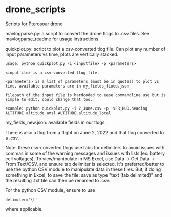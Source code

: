 # drone_scripts
Scripts for Pterosoar drone

mavlogparse.py: a script to convert the drone tlogs to .csv files. See mavlogparse_readme for usage instructions.

quickplot.py: script to plot a csv-converted tlog file. Can plot any number of input parameters vs time, plots are vertically stacked.

    usage: python quickplot.py -i <inputfile> -p <parameters>
  
    <inputfile> is a csv-converted tlog file.
    
    <parameters> is a list of parameters (must be in quotes) to plot vs time, available parameters are in my_fields_fixed.json
    
    filepath of the input file is hardcoded to ease commandline use but is simple to edit, could change that too.
    
    example: python quickplot.py -i 2_June.csv -p 'VFR_HUD.heading ALTITUDE.altitude_amsl ALTITUDE.altitude_local'

my_fields_new.json: available fields in our tlogs. 

There is also a tlog from a flight on June 2, 2022 and that tlog converted to a .csv.

Note: these csv-converted tlogs use tabs for delimiters to avoid issues with commas in some of the warning messages and issues with lists (ex: battery cell voltages). To view/manipulate in MS Excel, use Data -> Get Data -> From Text/CSV, and ensure tab delimiter is selected. It's preferred/better to use the python CSV module to manipulate data in these files. But, if doing something in Excel, to save the file: save as type "text (tab delimited)" and the resulting .txt file can then be renamed to .csv.

For the python CSV module, ensure to use 
~~~
delimiter='\t'
~~~
where applicable.
